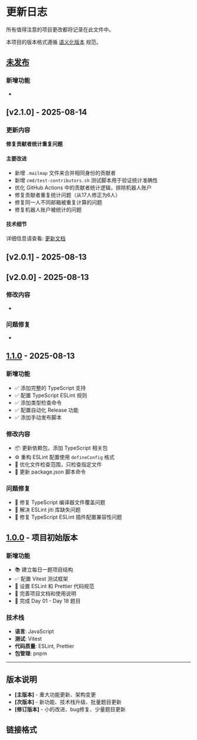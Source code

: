 # 更新日志

所有值得注意的项目更改都将记录在此文件中。

本项目的版本格式遵循 [语义化版本](https://semver.org/lang/zh-CN/) 规范。

## [未发布]

### 新增功能

-


## [v2.1.0] - 2025-08-14

### 更新内容

**修复贡献者统计重复问题**

#### 主要改进
- 新增 `.mailmap` 文件来合并相同身份的贡献者
- 新增 `cmd/test-contributors.sh` 测试脚本用于验证统计准确性
- 优化 GitHub Actions 中的贡献者统计逻辑，排除机器人账户
- 修复贡献者重复统计问题（从17人修正为6人）
- 修复同一人不同邮箱被重复计算的问题
- 修复机器人账户被统计的问题
#### 技术细节

详细信息请查看: [更新文档](updates/2025-08-14-修复贡献者统计重复问题.md)

## [v2.0.1] - 2025-08-13

## [v2.0.0] - 2025-08-13

### 修改内容

-

### 问题修复

-

## [1.1.0] - 2025-08-13

### 新增功能

- ✅ 添加完整的 TypeScript 支持
- ✅ 配置 TypeScript ESLint 规则
- ✅ 添加类型检查命令
- ✅ 配置自动化 Release 功能
- ✅ 添加手动发布脚本

### 修改内容

- 📦 更新依赖包，添加 TypeScript 相关包
- ⚙️ 重构 ESLint 配置使用 `defineConfig` 格式
- 🔧 优化文件检查范围，只检查指定文件
- 📝 更新 package.json 脚本命令

### 问题修复

- 🐛 修复 TypeScript 编译器文件覆盖问题
- 🐛 解决 ESLint jiti 库缺失问题
- 🐛 修复 TypeScript ESLint 插件配置兼容性问题

## [1.0.0] - 项目初始版本

### 新增功能

- 📚 建立每日一题项目结构
- ✅ 配置 Vitest 测试框架
- 🔧 设置 ESLint 和 Prettier 代码规范
- 📖 完善项目文档和使用说明
- 🎯 完成 Day 01 - Day 18 题目

### 技术栈

- **语言**: JavaScript
- **测试**: Vitest
- **代码质量**: ESLint, Prettier
- **包管理**: pnpm

---

## 版本说明

- **[主版本]** - 重大功能更新、架构变更
- **[次版本]** - 新功能、技术栈升级、批量题目更新
- **[修订版本]** - 小的改进、bug修复、少量题目更新

## 链接格式

[未发布]: https://github.com/506-FETL/one-question-per-day/compare/v1.1.0...HEAD
[1.1.0]: https://github.com/506-FETL/one-question-per-day/compare/v1.0.0...v1.1.0
[1.0.0]: https://github.com/506-FETL/one-question-per-day/releases/tag/v1.0.0
